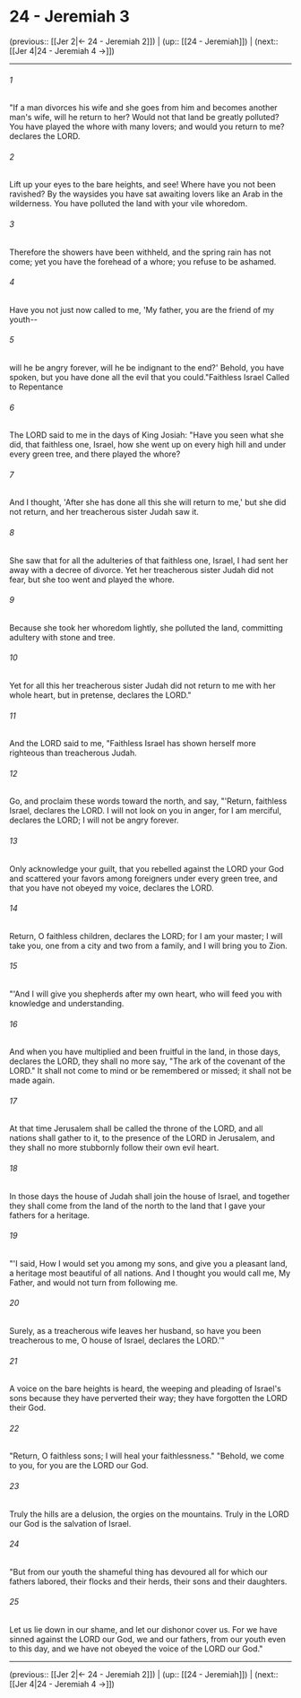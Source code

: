 # 24 - Jeremiah 3

(previous:: [[Jer 2|← 24 - Jeremiah 2]]) | (up:: [[24 - Jeremiah]]) | (next:: [[Jer 4|24 - Jeremiah 4 →]])

***


###### 1 
"If a man divorces his wife and she goes from him and becomes another man's wife, will he return to her? Would not that land be greatly polluted? You have played the whore with many lovers; and would you return to me? declares the LORD. 

###### 2 
Lift up your eyes to the bare heights, and see! Where have you not been ravished? By the waysides you have sat awaiting lovers like an Arab in the wilderness. You have polluted the land with your vile whoredom. 

###### 3 
Therefore the showers have been withheld, and the spring rain has not come; yet you have the forehead of a whore; you refuse to be ashamed. 

###### 4 
Have you not just now called to me, 'My father, you are the friend of my youth-- 

###### 5 
will he be angry forever, will he be indignant to the end?' Behold, you have spoken, but you have done all the evil that you could."Faithless Israel Called to Repentance 

###### 6 
The LORD said to me in the days of King Josiah: "Have you seen what she did, that faithless one, Israel, how she went up on every high hill and under every green tree, and there played the whore? 

###### 7 
And I thought, 'After she has done all this she will return to me,' but she did not return, and her treacherous sister Judah saw it. 

###### 8 
She saw that for all the adulteries of that faithless one, Israel, I had sent her away with a decree of divorce. Yet her treacherous sister Judah did not fear, but she too went and played the whore. 

###### 9 
Because she took her whoredom lightly, she polluted the land, committing adultery with stone and tree. 

###### 10 
Yet for all this her treacherous sister Judah did not return to me with her whole heart, but in pretense, declares the LORD." 

###### 11 
And the LORD said to me, "Faithless Israel has shown herself more righteous than treacherous Judah. 

###### 12 
Go, and proclaim these words toward the north, and say, "'Return, faithless Israel, declares the LORD. I will not look on you in anger, for I am merciful, declares the LORD; I will not be angry forever. 

###### 13 
Only acknowledge your guilt, that you rebelled against the LORD your God and scattered your favors among foreigners under every green tree, and that you have not obeyed my voice, declares the LORD. 

###### 14 
Return, O faithless children, declares the LORD; for I am your master; I will take you, one from a city and two from a family, and I will bring you to Zion. 

###### 15 
"'And I will give you shepherds after my own heart, who will feed you with knowledge and understanding. 

###### 16 
And when you have multiplied and been fruitful in the land, in those days, declares the LORD, they shall no more say, "The ark of the covenant of the LORD." It shall not come to mind or be remembered or missed; it shall not be made again. 

###### 17 
At that time Jerusalem shall be called the throne of the LORD, and all nations shall gather to it, to the presence of the LORD in Jerusalem, and they shall no more stubbornly follow their own evil heart. 

###### 18 
In those days the house of Judah shall join the house of Israel, and together they shall come from the land of the north to the land that I gave your fathers for a heritage. 

###### 19 
"'I said, How I would set you among my sons, and give you a pleasant land, a heritage most beautiful of all nations. And I thought you would call me, My Father, and would not turn from following me. 

###### 20 
Surely, as a treacherous wife leaves her husband, so have you been treacherous to me, O house of Israel, declares the LORD.'" 

###### 21 
A voice on the bare heights is heard, the weeping and pleading of Israel's sons because they have perverted their way; they have forgotten the LORD their God. 

###### 22 
"Return, O faithless sons; I will heal your faithlessness." "Behold, we come to you, for you are the LORD our God. 

###### 23 
Truly the hills are a delusion, the orgies on the mountains. Truly in the LORD our God is the salvation of Israel. 

###### 24 
"But from our youth the shameful thing has devoured all for which our fathers labored, their flocks and their herds, their sons and their daughters. 

###### 25 
Let us lie down in our shame, and let our dishonor cover us. For we have sinned against the LORD our God, we and our fathers, from our youth even to this day, and we have not obeyed the voice of the LORD our God."

***

(previous:: [[Jer 2|← 24 - Jeremiah 2]]) | (up:: [[24 - Jeremiah]]) | (next:: [[Jer 4|24 - Jeremiah 4 →]])
